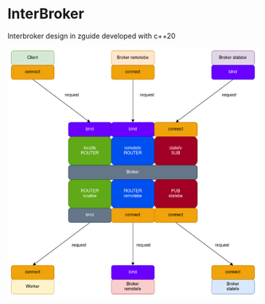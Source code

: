 # InterBroker 

Interbroker design in zguide developed with c++20

![InterBroker](https://raw.githubusercontent.com/da0p/GithubPage/main/docs/assets/interbroker.drawio.png)